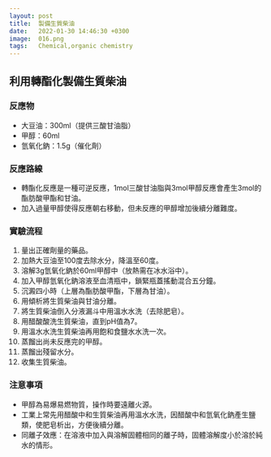 ```yaml
---
layout: post
title:  製備生質柴油
date:   2022-01-30 14:46:30 +0300
image:  016.png
tags:   Chemical,organic chemistry
---
```

## 利用轉酯化製備生質柴油

### 反應物
- 大豆油：300ml（提供三酸甘油脂）
- 甲醇：60ml
- 氫氧化鈉：1.5g（催化劑）

### 反應路線
- 轉酯化反應是一種可逆反應，1mol三酸甘油脂與3mol甲醇反應會產生3mol的酯肪酸甲酯和甘油。
- 加入過量甲醇使得反應朝右移動，但未反應的甲醇增加後續分離難度。

### 實驗流程
1. 量出正確劑量的藥品。
2. 加熱大豆油至100度去除水分，降溫至60度。
3. 溶解3g氫氧化鈉於60ml甲醇中（放熱需在冰水浴中）。
4. 加入甲醇氫氧化鈉溶液至血清瓶中，鎖緊瓶蓋搖動混合五分鐘。
5. 沉澱四小時（上層為酯肪酸甲酯，下層為甘油）。
6. 用傾析將生質柴油與甘油分離。
7. 將生質柴油倒入分液漏斗中用溫水水洗（去除肥皂）。
8. 用醋酸酸洗生質柴油，直到pH值為7。
9. 用溫水水洗生質柴油再用飽和食鹽水水洗一次。
10. 蒸餾出尚未反應完的甲醇。
11. 蒸餾出殘留水分。
12. 收集生質柴油。

### 注意事項
- 甲醇為易爆易燃物質，操作時要遠離火源。
- 工業上常先用醋酸中和生質柴油再用溫水水洗，因醋酸中和氫氧化鈉產生鹽類，使肥皂析出，方便後續分離。
- 同離子效應：在溶液中加入與溶解固體相同的離子時，固體溶解度小於溶於純水的情形。